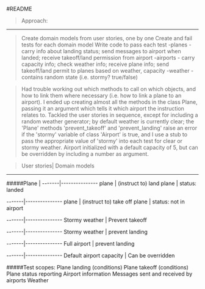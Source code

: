 #README

> Approach:
----------------------
>Create domain models from user stories, one by one
>Create and fail tests for each domain model
>Write code to pass each test
>-planes - carry info about landing status; send messages to airport when landed; receive takeoff/land permission from airport
>-airports - carry capacity info; check weather info; receive plane info; send takeoff/land permit to planes based on weather, capacity
>-weather - contains random state (i.e. stormy? true/false)

>Had trouble working out which methods to call on which objects, and how to link them where necessary (i.e. how to link a plane to an airport).
>I ended up creating almost all the methods in the class Plane, passing it an argument which tells it which airport the instruction relates to.
>Tackled the user stories in sequence, except for including a random weather generator; by default weather is currently clear;
>the 'Plane' methods 'prevent_takeoff' and 'prevent_landing' raise an error if the 'stormy' variable of class 'Airport' is true,
>and I use a stub to pass the appropriate value of 'stormy' into each test for clear or stormy weather.
>Airport initialized with a default capacity of 5, but can be overridden by including a number as argument.


> User stories| Domain models
----------------------

#####Plane |
-------|---------------
plane  | (instruct to) land
plane  | status: landed

-------|---------------
plane  | (instruct to) take off
plane  | status: not in airport

-------|---------------
Stormy weather | Prevent takeoff

-------|---------------
Stormy weather | prevent landing

-------|---------------
Full airport | prevent landing

-------|---------------
Default airport capacity | Can be overridden

#####Test scopes:
Plane landing (conditions)
Plane takeoff (conditions)
Plane status reporting
Airport information
Messages sent and received by airports
Weather
